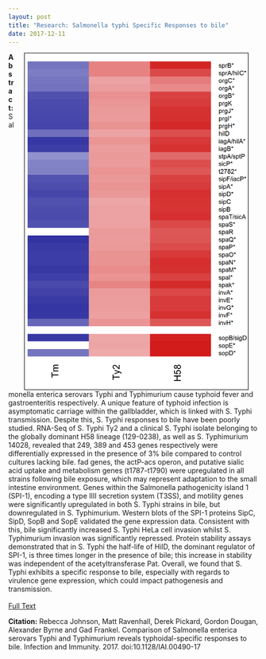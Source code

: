 ```yaml
---
layout: post
title: "Research: Salmonella typhi Specific Responses to bile"
date: 2017-12-11
---
```


<img style="float: right; border: 1px solid black" alt="Elevated Expression Heatmap." hspace="20" src="/assets/posts/typhi_bile.png" width="450px">

**Abstract:** Salmonella enterica serovars Typhi and Typhimurium cause typhoid fever and gastroenteritis respectively. A unique feature of typhoid infection is asymptomatic carriage within the gallbladder, which is linked with S. Typhi transmission. Despite this, S. Typhi responses to bile have been poorly studied. RNA-Seq of S. Typhi Ty2 and a clinical S. Typhi isolate belonging to the globally dominant H58 lineage (129-0238), as well as S. Typhimurium 14028, revealed that 249, 389 and 453 genes respectively were differentially expressed in the presence of 3% bile compared to control cultures lacking bile. fad genes, the actP-acs operon, and putative sialic acid uptake and metabolism genes (t1787-t1790) were upregulated in all strains following bile exposure, which may represent adaptation to the small intestine environment. Genes within the Salmonella pathogenicity island 1 (SPI-1), encoding a type IIII secretion system (T3SS), and motility genes were significantly upregulated in both S. Typhi strains in bile, but downregulated in S. Typhimurium. Western blots of the SPI-1 proteins SipC, SipD, SopB and SopE validated the gene expression data. Consistent with this, bile significantly increased S. Typhi HeLa cell invasion whilst S. Typhimurium invasion was significantly repressed. Protein stability assays demonstrated that in S. Typhi the half-life of HilD, the dominant regulator of SPI-1, is three times longer in the presence of bile; this increase in stability was independent of the acetyltransferase Pat. Overall, we found that S. Typhi exhibits a specific response to bile, especially with regards to virulence gene expression, which could impact pathogenesis and transmission.
<br><br>
[Full Text](http://iai.asm.org/content/early/2017/12/05/IAI.00490-17.full.pdf+html)
<br>
<p style="font-size=0.8em"><b>Citation:</b> Rebecca Johnson, Matt Ravenhall, Derek Pickard, Gordon Dougan, Alexander Byrne and Gad Frankel. Comparison of Salmonella enterica serovars Typhi and Typhimurium reveals typhoidal-specific responses to bile. Infection and Immunity. 2017. doi:10.1128/IAI.00490-17</p>

